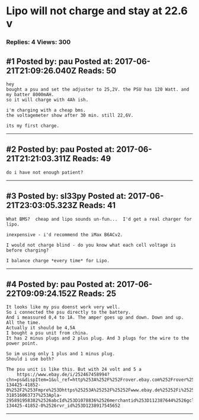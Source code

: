# Lipo will not charge and stay at 22.6 v

### Replies: 4 Views: 300

## \#1 Posted by: pau Posted at: 2017-06-21T21:09:26.040Z Reads: 50

```
hey 
bought a psu and set the adjuster to 25,2V. the PSU has 120 Watt. and my batter 8000mAH.
so it will charge with 4Ah ish.

i'm charging with a cheap bms.
the voltagemeter show after 30 min. still 22,6V.

its my first charge.
```

---
## \#2 Posted by: pau Posted at: 2017-06-21T21:21:03.311Z Reads: 49

```
do i have not enough patient?
```

---
## \#3 Posted by: sl33py Posted at: 2017-06-21T23:03:05.323Z Reads: 41

```
What BMS?  cheap and lipo sounds un-fun...  I'd get a real charger for lipo.

inexpensive - i'd recommend the iMax B6ACv2.

I would not charge blind - do you know what each cell voltage is before charging?  

I balance charge *every time* for Lipo.
```

---
## \#4 Posted by: pau Posted at: 2017-06-22T09:09:24.152Z Reads: 25

```
It looks like my psu doenst work very well. 
So i connected the psu directly to the battery. 
And i meassured 0,4 to 1A. The amper goes up and down. Down and up. All the time. 
Actually it should be 4,5A
I bought a psu unit from china. 
It has 2 minus plugs and 2 plus plug. And 3 plugs for the wire to the power point. 

So im using only 1 plus and 1 minus plug. 
Should i use both? 

The psu unit is like this. But with 24 volt and 5 a
    https://www.ebay.de/i/252467458994?chn=ps&dispItem=1&ul_ref=http%253A%252F%252Frover.ebay.com%252Frover%252F1%252F707-134425-41852-0%252F2%253Fmpre%253Dhttps%25253A%25252F%25252Fwww.ebay.de%25252Fi%25252F252467458994%25253Fchn%25253Dps%252526dispItem%25253D1%2526itemid%253D252467458994%2526targetid%253D295891958382%2526device%253Dm%2526adtype%253Dpla%2526googleloc%253D9042959%2526poi%253D%2526campaignid%253D804030660%2526adgroupid%253D42479307755%2526rlsatarget%253Daud-318516063737%253Apla-295891958382%2526abcId%253D1078836%2526merchantid%253D112387644%2526gclid%253DCj0KCQjw1a3KBRCYARIsABNRnxvCvJetnHhEQhOvNRW3Q6rZpw5SKPe50_1Lh2Yw7tJwegH6h7My5VEaAsZvEALw_wcB%2526srcrot%253D707-134425-41852-0%2526rvr_id%253D1238917545652
```

---
